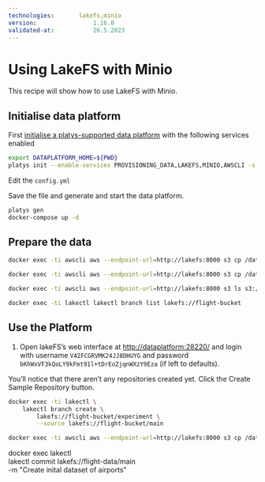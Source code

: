 ```yaml
---
technologies:       lakefs,minio
version:				1.16.0
validated-at:			26.5.2023
---
```


# Using LakeFS with Minio

This recipe will show how to use LakeFS with Minio. 

## Initialise data platform

First [initialise a platys-supported data platform](../documentation/getting-started) with the following services enabled

```bash
export DATAPLATFORM_HOME=${PWD}
platys init --enable-services PROVISIONING_DATA,LAKEFS,MINIO,AWSCLI -s trivadis/platys-modern-data-platform -w 1.16.0
```

Edit the `config.yml` 




Save the file and generate and start the data platform.

```bash
platys gen
docker-compose up -d
```

## Prepare the data

```bash
docker exec -ti awscli aws --endpoint-url=http://lakefs:8000 s3 cp /data-transfer/flight-data/airports.csv s3://flight-bucket/main/
```

```bash
docker exec -ti awscli aws --endpoint-url=http://lakefs:8000 s3 cp /data-transfer/flight-data/carriers.csv s3://flight-bucket/main/
```

```bash
docker exec -ti awscli aws --endpoint-url=http://lakefs:8000 s3 ls s3://flight-bucket/main/
```


```bash
docker exec -ti lakectl lakectl branch list lakefs://flight-bucket
```

## Use the Platform




1. Open lakeFS’s web interface at <http://dataplatform:28220/> and login with username `V42FCGRVMK24JJ8DHUYG` and password `bKhWxVF3kQoLY9kFmt91l+tDrEoZjqnWXzY9Eza` (if left to defaults). 

You’ll notice that there aren’t any repositories created yet. Click the Create Sample Repository button.

```bash
docker exec -ti lakectl \
    lakectl branch create \
	    lakefs://flight-bucket/experiment \
		--source lakefs://flight-bucket/main
```


```bash
docker exec -ti awscli aws --endpoint-url=http://lakefs:8000 s3 cp /data-transfer/readme.txt s3://example/main/
```

docker exec lakectl \
    lakectl commit lakefs://flight-data/main \
 -m "Create inital dataset of airports"    
